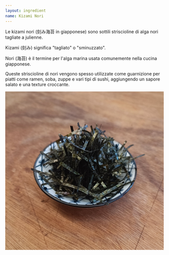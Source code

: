 ```yaml
---
layout: ingredient
name: Kizami Nori
---
```


Le kizami nori (刻み海苔 in giapponese) sono sottili striscioline di alga nori tagliate a julienne.

Kizami (刻み) significa "tagliato" o "sminuzzato".

Nori (海苔) è il termine per l'alga marina usata comunemente nella cucina giapponese.

Queste striscioline di nori vengono spesso utilizzate come guarnizione per piatti come ramen, soba, zuppe e vari tipi di sushi, aggiungendo un sapore salato e una texture croccante.

![Kizami Nori](/assets/images/ingredients/kizami_nori.jpg)

